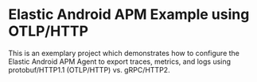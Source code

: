 # Elastic Android APM Example using OTLP/HTTP

This is an exemplary project which demonstrates how to configure the Elastic Android APM Agent to export traces, metrics, and logs using protobuf/HTTP1.1 (OTLP/HTTP) vs. gRPC/HTTP2.